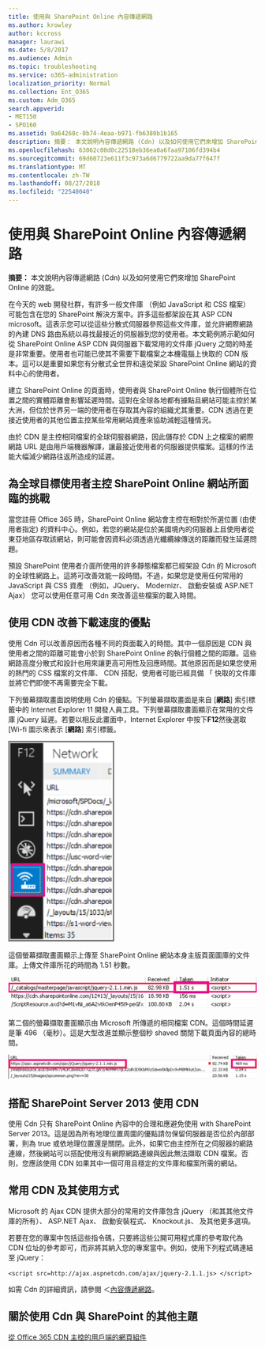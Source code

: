 ```yaml
---
title: 使用與 SharePoint Online 內容傳遞網路
ms.author: krowley
author: kccross
manager: laurawi
ms.date: 5/8/2017
ms.audience: Admin
ms.topic: troubleshooting
ms.service: o365-administration
localization_priority: Normal
ms.collection: Ent_O365
ms.custom: Adm_O365
search.appverid:
- MET150
- SPO160
ms.assetid: 9a64268c-0b74-4eaa-b971-fb6380b1b165
description: 摘要： 本文說明內容傳遞網路 (Cdn) 以及如何使用它們來增加 SharePoint Online 的效能。
ms.openlocfilehash: 63062c08d0c22518eb36ea0a6faa97106fd394b4
ms.sourcegitcommit: 69d60723e611f3c973a6d6779722aa9da77f647f
ms.translationtype: MT
ms.contentlocale: zh-TW
ms.lasthandoff: 08/27/2018
ms.locfileid: "22540040"
---
```

# <a name="using-content-delivery-networks-with-sharepoint-online"></a>使用與 SharePoint Online 內容傳遞網路

 **摘要：** 本文說明內容傳遞網路 (Cdn) 以及如何使用它們來增加 SharePoint Online 的效能。 
  
在今天的 web 開發社群，有許多一般文件庫 （例如 JavaScript 和 CSS 檔案） 可能包含在您的 SharePoint 解決方案中。許多這些都架設在其 ASP CDN microsoft。這表示您可以從這些分散式伺服器參照這些文件庫，並允許網際網路的內建 DNS 路由系統以尋找最接近的伺服器到您的使用者。本文範例將示範如何從 SharePoint Online ASP CDN 與伺服器下載常用的文件庫 jQuery 之間的時差是非常重要。使用者也可能已使其不需要下載檔案之本機電腦上快取的 CDN 版本。這可以是重要如果您有分散式全世界和遠從架設 SharePoint Online 網站的資料中心的使用者。
  
建立 SharePoint Online 的頁面時，使用者與 SharePoint Online 執行個體所在位置之間的實體距離會影響延遲時間。這對在全球各地都有據點且網站可能主控於某大洲，但位於世界另一端的使用者在存取其內容的組織尤其重要。CDN 透過在更接近使用者的其他位置主控某些常用網站資產來協助減輕這種情況。
  
由於 CDN 是主控相同檔案的全球伺服器網路，因此儲存於 CDN 上之檔案的網際網路 URL 是由用戶端機器解譯，讓最接近使用者的伺服器提供檔案。這樣的作法能大幅減少網路往返所造成的延遲。
  
## <a name="the-challenge-of-hosting-sharepoint-online-sites-for-a-global-audience"></a>為全球目標使用者主控 SharePoint Online 網站所面臨的挑戰

當您註冊 Office 365 時，SharePoint Online 網站會主控在相對於所選位置 (由使用者指定) 的資料中心。例如，若您的網站是位於美國境內的伺服器上且使用者從東亞地區存取該網站，則可能會因資料必須透過光纖纜線傳送的距離而發生延遲問題。
  
預設 SharePoint 使用者介面所使用的許多靜態檔案都已經架設 Cdn 的 Microsoft 的全球性網路上。這將可改善效能一段時間。不過，如果您是使用任何常用的 JavaScript 與 CSS 資產 （例如，JQuery、 Modernizr、 啟動安裝或 ASP.NET Ajax） 您可以使用任意可用 Cdn 來改善這些檔案的載入時間。
  
## <a name="advantages-of-using-cdns-to-improve-download-speed"></a>使用 CDN 改善下載速度的優點

使用 Cdn 可以改善原因而各種不同的頁面載入的時間。其中一個原因是 CDN 與使用者之間的距離可能會小於到 SharePoint Online 的執行個體之間的距離。這些網路高度分散式和設計也用來讓更高可用性及回應時間。其他原因而是如果您使用的熱門的 CSS 檔案的文件庫、 CDN 搭配，使用者可能已經具備 「 快取的文件庫並將它們即使不再需要完全下載。
  
下列螢幕擷取畫面說明使用 Cdn 的優點。下列螢幕擷取畫面是來自 [**網路**] 索引標籤中的 Internet Explorer 11 開發人員工具。下列螢幕擷取畫面顯示在常用的文件庫 jQuery 延遲。若要以相反此畫面中，Internet Explorer 中按下**F12**然後選取 [Wi-fi 圖示來表示 [**網路**] 索引標籤。 
  
![F12 網路的螢幕擷取畫面](media/930541fd-af9b-434a-ae18-7bda867be128.png)
  
這個螢幕擷取畫面顯示上傳至 SharePoint Online 網站本身主版頁面圖庫的文件庫。上傳文件庫所花的時間為 1.51 秒數。
  
![載入時間為 1.51 秒的螢幕擷取畫面](media/64225c79-fa53-480f-81cd-0d351674320e.png)
  
第二個的螢幕擷取畫面顯示由 Microsoft 所傳遞的相同檔案 CDN。這個時間延遲是筆 496 （毫秒）。這是大型改進並顯示整個秒 shaved 關閉下載頁面內容的總時間。
  
![載入時間為 469 毫秒的螢幕擷取畫面](media/6a553cc3-25a0-42c1-aae7-4aebbc2eb4c3.png)
  
## <a name="using-cdns-with-sharepoint-server-2013"></a>搭配 SharePoint Server 2013 使用 CDN

使用 Cdn 只有 SharePoint Online 內容中的合理和應避免使用 with SharePoint Server 2013。這是因為所有地理位置周圍的優點請勿保留伺服器是否位於內部部署，則為 true 或依地理位置還是關閉。此外，如果它由主控所在之伺服器的網路連線，然後網站可以搭配使用沒有網際網路連線與因此無法擷取 CDN 檔案。否則，您應該使用 CDN 如果其中一個可用且穩定的文件庫和檔案所需的網站。
  
## <a name="popular-cdns-and-how-to-use-them"></a>常用 CDN 及其使用方式

Microsoft 的 Ajax CDN 提供大部分的常用的文件庫包含 jQuery （和其其他文件庫的所有）、 ASP.NET Ajax、 啟動安裝程式、 Knockout.js、 及其他更多選項。
  
若要在您的專案中包括這些指令碼，只要將這些公開可用程式庫的參考取代為 CDN 位址的參考即可，而非將其納入您的專案當中。例如，使用下列程式碼連結至 jQuery：
  
```
<script src=http://ajax.aspnetcdn.com/ajax/jquery-2.1.1.js> </script>
```

如需 Cdn 的詳細資訊，請參閱 ＜[內容傳遞網路](content-delivery-networks.md)。
  
## <a name="more-topics-about-using-cdns-with-sharepoint"></a>關於使用 Cdn 與 SharePoint 的其他主題

[從 Office 365 CDN 主控的用戶端的網頁組件](https://dev.office.com/sharepoint/docs/spfx/web-parts/get-started/hosting-webpart-from-office-365-cdn)
  

